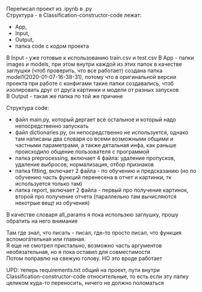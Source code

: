 Переписал проект из .ipynb в .py  
Структура - в Classification-constructor-code лежат:
- App, 
- Input,
- Output,
- папка code с кодом проекта 

В Input - уже готовые к использованию train.csv и test.csv
В App - папки images и models, при этом внутри каждой из этих папок в качестве заглушки (чтоб проверить, что все работает) создана папка model1(2020-01-07-16-38-31), потому что в оригинальной версии проекта при работе с конфигами такие папки создавались, чтоб изолировать друг от друга картинки и модели от разных запусков  
В Output - такая же папка по той же причине

Структура code:
- файл main.py, который дергает всё остальное и который надо непосредственно запускать  
- файл dictionaries.py, он непосредственно не используется, однако там написаны два словаря со всеми возможными общими и частными параметрами, а также детальная инфа, как раньше происходило общение пользователя с программой  
- папка preprocessing, включает 4 файла: удаление пропусков, удаление выбросов, нормализация, отбор признаков  
- папка fitting, включает 2 файла - по обучению и предсказанию (но по обучению часть функций перенесена в отчет и картинки, тк используется только там)  
- папка report, включает 2 файла - первый про получение картинок, второй про получение отчета (параллельно там вычисляются некотрые вещт из обучения)  

В качестве словаря all_params я пока использкю заглушку, прошу обратить на него внимание

Там где знал, что писать - писал, где-то просто писал, что функция вспомогательная или главная.  
Я еще не смотрел пристально, возможно часть аргументов необязательная, но я пока оставил для совместимости  
Потом поправлю на свежую голову. НО это вроде работает

UPD: теперь requirements.txt общий на проект, пути внутри Classification-constructor-code относительные, то есть если эту папку целиком куда-то переносить, ничего не должно поломаться

